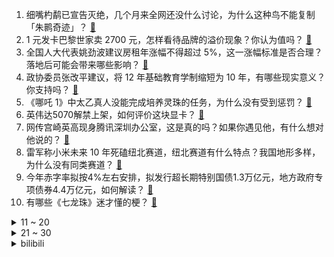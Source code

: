1. 细嘴杓鹬已宣告灭绝，几个月来全网还没什么讨论，为什么这种鸟不能复制「朱鹮奇迹」？ [:link:](https://www.zhihu.com/question/14050233515)
2. 1 元发卡巴黎世家卖 2700 元，怎样看待品牌的溢价现象？你认为值吗？ [:link:](https://www.zhihu.com/question/14093266557)
3. 全国人大代表姚劲波建议房租年涨幅不得超过 5%，这一涨幅标准是否合理？落地后可能会带来哪些影响？ [:link:](https://www.zhihu.com/question/14031579481)
4. 政协委员张改平建议，将 12 年基础教育学制缩短为 10 年，有哪些现实意义？你支持吗？ [:link:](https://www.zhihu.com/question/14147319325)
5. 《哪吒 1》中太乙真人没能完成培养灵珠的任务，为什么没有受到惩罚？ [:link:](https://www.zhihu.com/question/13902743771)
6. 英伟达5070解禁上架，如何评价这块显卡？ [:link:](https://www.zhihu.com/question/14101563471)
7. 网传宫崎英高现身腾讯深圳办公室，这是真的吗？如果你遇见他，有什么想对他说的？ [:link:](https://www.zhihu.com/question/14051296341)
8. 雷军称小米未来 10 年死磕纽北赛道，纽北赛道有什么特点？我国地形多样，为什么没有同类赛道？ [:link:](https://www.zhihu.com/question/13927039086)
9. 今年赤字率拟按4%左右安排，拟发行超长期特别国债1.3万亿元，地方政府专项债券4.4万亿元，如何解读？ [:link:](https://www.zhihu.com/question/14101594057)
10. 有哪些《七龙珠》迷才懂的梗？ [:link:](https://www.zhihu.com/question/359074125)
<details>
<summary>11 ~ 20</summary>

11. 特朗普在国会联席会议演讲中表示「美国应该废除芯片法案」，会带来哪些影响？ [:link:](https://www.zhihu.com/question/14115789414)
12. 菜鸟驿站为什么那么多转让的？ [:link:](https://www.zhihu.com/question/458627547)
13. 如何评价苹果 3 月 5 日发布的 MacBook Air M4，相比前代有哪些提升？ [:link:](https://www.zhihu.com/question/14167413067)
14. 虚岁是谁发明的？存在的意义是什么？ [:link:](https://www.zhihu.com/question/580258989)
15. 巴奴创始人就「发言带爹味」致歉，你认为哪些话是「爹味」的体现？一个人能意识到自己说话有「爹味」吗？ [:link:](https://www.zhihu.com/question/14028862443)
16. 为什么俄乌战争没有看见大型侦打无人机发挥作用的报道？ [:link:](https://www.zhihu.com/question/12793579709)
17. 全国政协委员冯远征表示「每年招生最痛苦的就是演员说不清台词」，这反映了演艺行业的哪些问题？如何改变？ [:link:](https://www.zhihu.com/question/13957463183)
18. 马、驴、鹿等动物的背部为何会演化出一个「座位」? [:link:](https://www.zhihu.com/question/13732515026)
19. 清北最差的专业跟华五最好的专业，怎么选？ [:link:](https://www.zhihu.com/question/9466062236)
20. 为什么我健身之后反而精力下降了？ [:link:](https://www.zhihu.com/question/12869597905)
</details>
<details>
<summary>21 ~ 30</summary>

21. 小米 29 元两个的不锈钢纸杯卖爆，二手炒至近 200 元，雷军称「在逼产线补货」，这杯子为何受欢迎？ [:link:](https://www.zhihu.com/question/14068589311)
22. 如何看待腾讯元宝服务协议中，用户上传内容被授予广泛使用权？ [:link:](https://www.zhihu.com/question/13745075789)
23. 未来十年， AI  技术可能为孩子的学习带来哪些积极改变？ [:link:](https://www.zhihu.com/question/14025731252)
24. 樱木花道在初中为什么会被人拒绝50次? [:link:](https://www.zhihu.com/question/22806782)
25. 《咒术回战》到底讲了一个什么样的故事？ [:link:](https://www.zhihu.com/question/628121954)
26. 政府工作报告提到，我国将扩大高中阶段教育学位供给，逐步推行免费学前教育，此举具有哪些意义？ [:link:](https://www.zhihu.com/question/14102574492)
27. 24-25赛季欧冠1/8决赛皇马2-1马竞，罗德里戈闪击，阿尔瓦雷斯世界波，如何评价比赛双方的表现？ [:link:](https://www.zhihu.com/question/14086741259)
28. 国产汽车底盘生锈问题很普遍，为什么没有引起国产汽车品牌大厂的重视呢？ [:link:](https://www.zhihu.com/question/1411270721)
29. 小孩写作文一直写不出来东西，只是凑字数，家长要怎么办？ [:link:](https://www.zhihu.com/question/13715099585)
30. 为什么NBA自2019年以来，就没有连冠的队伍了？ [:link:](https://www.zhihu.com/question/12129071901)
</details><details>
<summary>bilibili</summary>

</details>